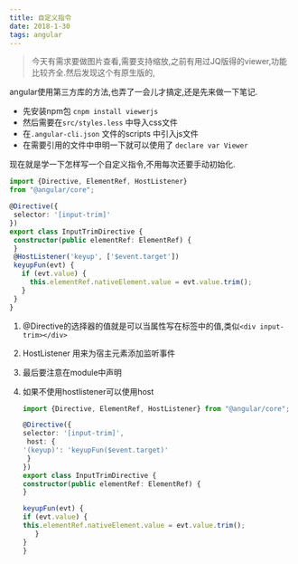 ```yaml
---
title: 自定义指令
date: 2018-1-30
tags: angular
---
```


> 今天有需求要做图片查看,需要支持缩放,之前有用过JQ版得的viewer,功能比较齐全.然后发现这个有原生版的,

angular使用第三方库的方法,也弄了一会儿才搞定,还是先来做一下笔记.

- 先安装npm包 `cnpm install viewerjs` 
- 然后需要在`src/styles.less` 中导入css文件
- 在`.angular-cli.json` 文件的scripts 中引入js文件
- 在需要引用的文件中申明一下就可以使用了 `declare var Viewer`  

现在就是学一下怎样写一个自定义指令,不用每次还要手动初始化.

```typescript
import {Directive, ElementRef, HostListener} 
from "@angular/core";

@Directive({
 selector: '[input-trim]'
})
export class InputTrimDirective {
 constructor(public elementRef: ElementRef) {
 }
 @HostListener('keyup', ['$event.target'])
 keyupFun(evt) {
   if (evt.value) {
     this.elementRef.nativeElement.value = evt.value.trim();
   }
 }
}
```

1. @Directive的选择器的值就是可以当属性写在标签中的值,类似`<div input-trim></div>`

2. HostListener 用来为宿主元素添加监听事件

3. 最后要注意在module中声明

4. 如果不使用hostlistener可以使用host

   ```typescript
   import {Directive, ElementRef, HostListener} from "@angular/core";

   @Directive({
   selector: '[input-trim]',
    host: {
   '(keyup)': 'keyupFun($event.target)'
    }
   })
   export class InputTrimDirective {
   constructor(public elementRef: ElementRef) {
   }

   keyupFun(evt) {
   if (evt.value) {
   this.elementRef.nativeElement.value = evt.value.trim();
      }
   }
   }
   ```

   ​

